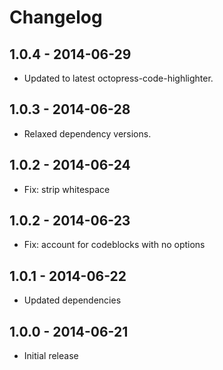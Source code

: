 # Changelog

## 1.0.4 - 2014-06-29
- Updated to latest octopress-code-highlighter.

## 1.0.3 - 2014-06-28
- Relaxed dependency versions.

## 1.0.2 - 2014-06-24
- Fix: strip whitespace

## 1.0.2 - 2014-06-23
- Fix: account for codeblocks with no options

## 1.0.1 - 2014-06-22
- Updated dependencies

## 1.0.0 - 2014-06-21
- Initial release
